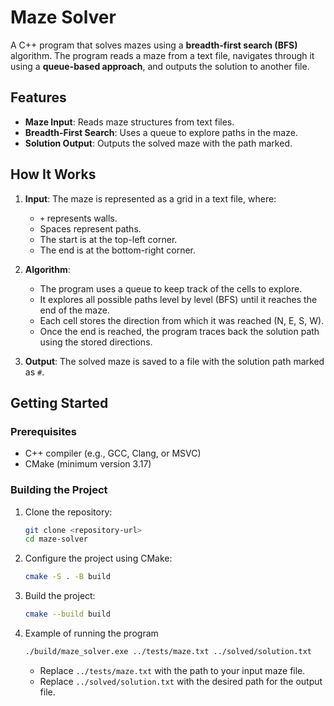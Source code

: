 # Maze Solver

A C++ program that solves mazes using a **breadth-first search (BFS)** algorithm. The program reads a maze from a text file, navigates through it using a **queue-based approach**, and outputs the solution to another file.

## Features

- **Maze Input**: Reads maze structures from text files.
- **Breadth-First Search**: Uses a queue to explore paths in the maze.
- **Solution Output**: Outputs the solved maze with the path marked.

## How It Works

1. **Input**: The maze is represented as a grid in a text file, where:
   - `+` represents walls.
   - Spaces represent paths.
   - The start is at the top-left corner.
   - The end is at the bottom-right corner.

2. **Algorithm**:
   - The program uses a queue to keep track of the cells to explore.
   - It explores all possible paths level by level (BFS) until it reaches the end of the maze.
   - Each cell stores the direction from which it was reached (N, E, S, W).
   - Once the end is reached, the program traces back the solution path using the stored directions.

3. **Output**: The solved maze is saved to a file with the solution path marked as `#`.

## Getting Started

### Prerequisites

- C++ compiler (e.g., GCC, Clang, or MSVC)
- CMake (minimum version 3.17)

### Building the Project

1. Clone the repository:

   ```bash
   git clone <repository-url>
   cd maze-solver
   ```

2. Configure the project using CMake:

   ```bash
   cmake -S . -B build
   ```

3. Build the project:

   ```bash
   cmake --build build
   ```

4. Example of running the program

   ```bash
   ./build/maze_solver.exe ../tests/maze.txt ../solved/solution.txt
   ```

   - Replace `../tests/maze.txt` with the path to your input maze file.
   - Replace `../solved/solution.txt` with the desired path for the output file.